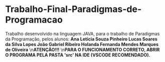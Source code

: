 # Trabalho-Final-Paradigmas-de-Programacao

Trabalho desenvolvido na linguagem JAVA, para o trabalho de Paradigmas da Programação, pelos alunos: 
**Ana Letícia Souza Pinheiro
Lucas Soares da Silva Lopes
João Gabriel Ribeiro Holanda
Fernanda Mendes Marques de Oliveira**
\n**ATENÇÃO!!!**
\n**PARA O FUNCIONAMENTO CORRETO, ABRIR O PROGRAMA PELA PASTA 'src' NA IDE (VSCODE RECOMENDADO).**
